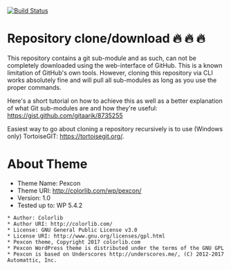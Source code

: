 [![Build Status](https://travis-ci.org/Automattic/_s.svg?branch=master)](https://travis-ci.org/Automattic/_s)


# Repository clone/download :fire: :fire: :fire:

This repository contains a git sub-module and as such, can not be completely downloaded using the web-interface of GitHub. This is a known limitation of GitHub's own tools. However, cloning this repository via CLI works absolutely fine and will pull all sub-modules as long as you use the proper commands.

Here's a short tutorial on how to achieve this as well as a better explanation of what Git sub-modules are and how they're useful: https://gist.github.com/gitaarik/8735255

Easiest way to go about cloning a repository recursively is to use (Windows only) TortoiseGIT: https://tortoisegit.org/.


# About Theme

* Theme Name: Pexcon
* Theme URI: http://colorlib.com/wp/pexcon/
* Version: 1.0
* Tested up to: WP 5.4.2

```
* Author: Colorlib
* Author URI: http://colorlib.com/
* License: GNU General Public License v3.0
* License URI: http://www.gnu.org/licenses/gpl.html
* Pexcon theme, Copyright 2017 colorlib.com
* Pexcon WordPress theme is distributed under the terms of the GNU GPL
* Pexcon is based on Underscores http://underscores.me/, (C) 2012-2017 Automattic, Inc.
```

